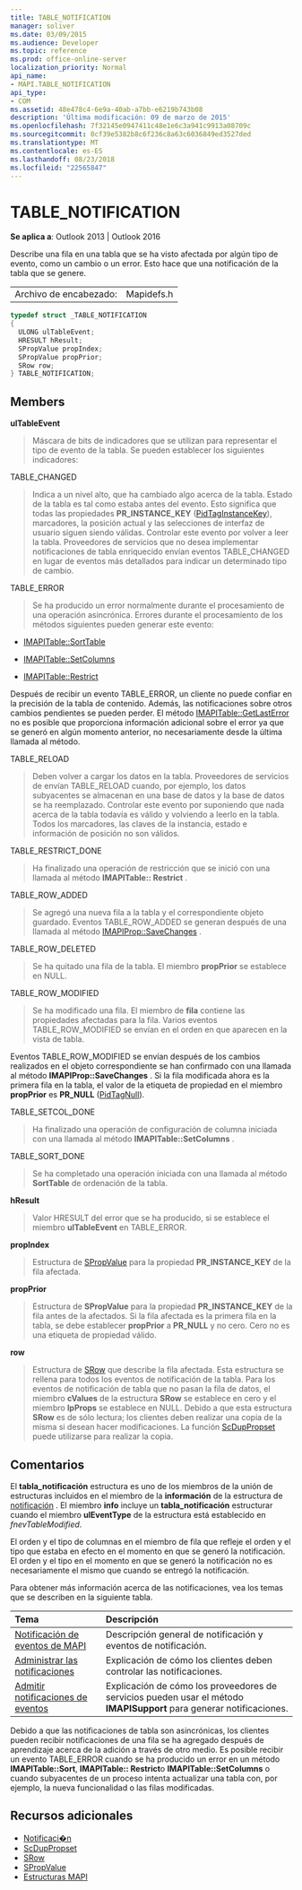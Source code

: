 ```yaml
---
title: TABLE_NOTIFICATION
manager: soliver
ms.date: 03/09/2015
ms.audience: Developer
ms.topic: reference
ms.prod: office-online-server
localization_priority: Normal
api_name:
- MAPI.TABLE_NOTIFICATION
api_type:
- COM
ms.assetid: 48e478c4-6e9a-40ab-a7bb-e6219b743b08
description: 'Última modificación: 09 de marzo de 2015'
ms.openlocfilehash: 7f32145e0947411c48e1e6c3a941c9913a08709c
ms.sourcegitcommit: 0cf39e5382b8c6f236c8a63c6036849ed3527ded
ms.translationtype: MT
ms.contentlocale: es-ES
ms.lasthandoff: 08/23/2018
ms.locfileid: "22565847"
---
```

# <a name="tablenotification"></a>TABLE_NOTIFICATION

**Se aplica a**: Outlook 2013 | Outlook 2016 
  
Describe una fila en una tabla que se ha visto afectada por algún tipo de evento, como un cambio o un error. Esto hace que una notificación de la tabla que se genere. 
  
|||
|:-----|:-----|
|Archivo de encabezado:  <br/> |Mapidefs.h  <br/> |
   
```cpp
typedef struct _TABLE_NOTIFICATION
{
  ULONG ulTableEvent;
  HRESULT hResult;
  SPropValue propIndex;
  SPropValue propPrior;
  SRow row;
} TABLE_NOTIFICATION;

```

## <a name="members"></a>Members

**ulTableEvent**
  
> Máscara de bits de indicadores que se utilizan para representar el tipo de evento de la tabla. Se pueden establecer los siguientes indicadores:
    
TABLE_CHANGED 
  
> Indica a un nivel alto, que ha cambiado algo acerca de la tabla. Estado de la tabla es tal como estaba antes del evento. Esto significa que todas las propiedades **PR_INSTANCE_KEY** ([PidTagInstanceKey](pidtaginstancekey-canonical-property.md)), marcadores, la posición actual y las selecciones de interfaz de usuario siguen siendo válidas. Controlar este evento por volver a leer la tabla. Proveedores de servicios que no desea implementar notificaciones de tabla enriquecido envían eventos TABLE_CHANGED en lugar de eventos más detallados para indicar un determinado tipo de cambio. 
    
TABLE_ERROR 
  
> Se ha producido un error normalmente durante el procesamiento de una operación asincrónica. Errores durante el procesamiento de los métodos siguientes pueden generar este evento: 
    
   - [IMAPITable::SortTable](imapitable-sorttable.md)
    
   - [IMAPITable::SetColumns](imapitable-setcolumns.md)
    
   - [IMAPITable::Restrict](imapitable-restrict.md)
    
   Después de recibir un evento TABLE_ERROR, un cliente no puede confiar en la precisión de la tabla de contenido. Además, las notificaciones sobre otros cambios pendientes se pueden perder. El método [IMAPITable::GetLastError](imapitable-getlasterror.md) no es posible que proporciona información adicional sobre el error ya que se generó en algún momento anterior, no necesariamente desde la última llamada al método. 
    
TABLE_RELOAD 
  
> Deben volver a cargar los datos en la tabla. Proveedores de servicios de envían TABLE_RELOAD cuando, por ejemplo, los datos subyacentes se almacenan en una base de datos y la base de datos se ha reemplazado. Controlar este evento por suponiendo que nada acerca de la tabla todavía es válido y volviendo a leerlo en la tabla. Todos los marcadores, las claves de la instancia, estado e información de posición no son válidos.
    
TABLE_RESTRICT_DONE 
  
> Ha finalizado una operación de restricción que se inició con una llamada al método **IMAPITable:: Restrict** . 
    
TABLE_ROW_ADDED 
  
> Se agregó una nueva fila a la tabla y el correspondiente objeto guardado. Eventos TABLE_ROW_ADDED se generan después de una llamada al método [IMAPIProp::SaveChanges](imapiprop-savechanges.md) . 
    
TABLE_ROW_DELETED 
  
> Se ha quitado una fila de la tabla. El miembro **propPrior** se establece en NULL. 
    
TABLE_ROW_MODIFIED 
  
> Se ha modificado una fila. El miembro de **fila** contiene las propiedades afectadas para la fila. Varios eventos TABLE_ROW_MODIFIED se envían en el orden en que aparecen en la vista de tabla. 
    
  Eventos TABLE_ROW_MODIFIED se envían después de los cambios realizados en el objeto correspondiente se han confirmado con una llamada al método **IMAPIProp::SaveChanges** . Si la fila modificada ahora es la primera fila en la tabla, el valor de la etiqueta de propiedad en el miembro **propPrior** es **PR_NULL** ([PidTagNull](pidtagnull-canonical-property.md)).
    
TABLE_SETCOL_DONE 
  
> Ha finalizado una operación de configuración de columna iniciada con una llamada al método **IMAPITable::SetColumns** . 
    
TABLE_SORT_DONE 
  
> Se ha completado una operación iniciada con una llamada al método **SortTable** de ordenación de la tabla. 
    
**hResult**
  
> Valor HRESULT del error que se ha producido, si se establece el miembro **ulTableEvent** en TABLE_ERROR. 
    
**propIndex**
  
> Estructura de [SPropValue](spropvalue.md) para la propiedad **PR_INSTANCE_KEY** de la fila afectada. 
    
**propPrior**
  
> Estructura de **SPropValue** para la propiedad **PR_INSTANCE_KEY** de la fila antes de la afectados. Si la fila afectada es la primera fila en la tabla, se debe establecer **propPrior** a **PR_NULL** y no cero. Cero no es una etiqueta de propiedad válido. 
    
**row**
  
> Estructura de [SRow](srow.md) que describe la fila afectada. Esta estructura se rellena para todos los eventos de notificación de la tabla. Para los eventos de notificación de tabla que no pasan la fila de datos, el miembro **cValues** de la estructura **SRow** se establece en cero y el miembro **lpProps** se establece en NULL. Debido a que esta estructura **SRow** es de sólo lectura; los clientes deben realizar una copia de la misma si desean hacer modificaciones. La función [ScDupPropset](scduppropset.md) puede utilizarse para realizar la copia. 
    
## <a name="remarks"></a>Comentarios

El **tabla\_notificación** estructura es uno de los miembros de la unión de estructuras incluidos en el miembro de la **información** de la estructura de [notificación](notification.md) . El miembro **info** incluye un **tabla\_notificación** estructurar cuando el miembro **ulEventType** de la estructura está establecido en _fnevTableModified_.
  
El orden y el tipo de columnas en el miembro de fila que refleje el orden y el tipo que estaba en efecto en el momento en que se generó la notificación. El orden y el tipo en el momento en que se generó la notificación no es necesariamente el mismo que cuando se entregó la notificación. 
  
Para obtener más información acerca de las notificaciones, vea los temas que se describen en la siguiente tabla.
  
|**Tema**|**Descripción**|
|:-----|:-----|
|[Notificación de eventos de MAPI](event-notification-in-mapi.md) <br/> |Descripción general de notificación y eventos de notificación.  <br/> |
|[Administrar las notificaciones](handling-notifications.md) <br/> |Explicación de cómo los clientes deben controlar las notificaciones.  <br/> |
|[Admitir notificaciones de eventos](supporting-event-notification.md) <br/> |Explicación de cómo los proveedores de servicios pueden usar el método **IMAPISupport** para generar notificaciones.  <br/> |
   
Debido a que las notificaciones de tabla son asincrónicas, los clientes pueden recibir notificaciones de una fila se ha agregado después de aprendizaje acerca de la adición a través de otro medio. Es posible recibir un evento TABLE_ERROR cuando se ha producido un error en un método **IMAPITable::Sort**, **IMAPITable:: Restrict**o **IMAPITable::SetColumns** o cuando subyacentes de un proceso intenta actualizar una tabla con, por ejemplo, la nueva funcionalidad o las filas modificadas. 
  
## <a name="see-also"></a>Recursos adicionales

- [Notificaci�n](notification.md) 
- [ScDupPropset](scduppropset.md)
- [SRow](srow.md)
- [SPropValue](spropvalue.md)
- [Estructuras MAPI](mapi-structures.md)

